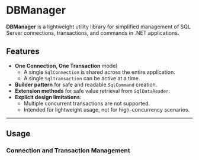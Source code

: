 # DBManager

**DBManager** is a lightweight utility library for simplified management of SQL Server connections, transactions, and commands in .NET applications.

## Features

- **One Connection, One Transaction** model
  - A single `SqlConnection` is shared across the entire application.
  - A single `SqlTransaction` can be active at a time.
- **Builder pattern** for safe and readable `SqlCommand` creation.
- **Extension methods** for safe value retrieval from `SqlDataReader`.
- **Explicit design limitations**:
  - Multiple concurrent transactions are not supported.
  - Intended for lightweight usage, not for high-concurrency scenarios.

---

## Usage

### Connection and Transaction Management
